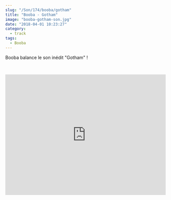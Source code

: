 ```yaml
--- 
slug: "/Son/174/booba/gotham"
title: "Booba - Gotham"
image: "booba-gotham-son.jpg"
date: "2018-04-01 10:23:27"
category:
  - track
tags:
  - Booba
---
```

<p>Booba balance le son inédit "Gotham" !</p><br/><p><iframe src="https://open.spotify.com/embed/album/2pjCscK6cphMxLWRlLtD9d" width="100%" height="380" frameborder="0" allowtransparency="true" allow="encrypted-media"></iframe></p>